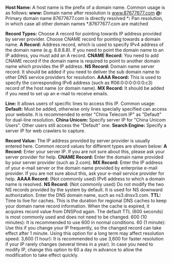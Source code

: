 **Host Name:**
A host name is the prefix of a domain name. Common usage is as follows:
**www:** Domain name after resolution is www.87677677.com
**@:** Primary domain name 87677677.com is directly resolved
***:** Pan resolution, in which case all other domain names *.87677677.com are matched

**Record Types:**
Choose A record for pointing towards IP address provided by server provider. Choose CNAME record for pointing towards a domain name.
**A Record:** Address record, which is used to specify IPv4 address of the domain name (e.g. 8.8.8.8). If you need to point the domain name to an IP address, you must add an A record.
**CNAME Record:** You need to add CNAME record if the domain name is required to point to another domain name which provides the IP address.
**NS Record:** Domain name server record. It should be added if you need to deliver the sub domain name to other DNS service providers for resolution.
**AAAA Record:** This is used to specify the corresponding IPv6 address (such as ff06:0:0:0:0:0:0:c3) record of the host name (or domain name).
**MX Record:** It should be added if you need to set up an e-mail to receive emails.

**Line:** It allows users of specific lines to access this IP.
Common usage:
**Default:** Must be added, otherwise only lines specially specified can access your website. It is recommended to enter "China Telecom IP" as "Default" for dual-line resolution.
**China Unicom:** Specify server IP for "China Unicom Users". Other users still access the "Default" one.
**Search Engine:** Specify a server IP for web crawlers to capture.

**Record Value:** The IP address provided by server provider is usually entered here. Common record values for different types are shown below:
**A Record:** Enter your server IP. If you are not sure about this, please ask your server provider for help.
**CNAME Record:** Enter the domain name provided by your server provider (such as 2.com).
**MX Record:** Enter the IP address of your e-mail server or the domain name provided by enterprise e-mail provider. If you are not sure about this, ask your e-mail service provider for help.
**AAAA Record:** (Not commonly used) IPv6 address to which a domain name is resolved.
**NS Record:** (Not commonly used) Do not modify the two NS records provided by the system by default. It is used for NS downward authorization. Enter the DNS domain name, such as ns3.dnsv3.com.
**TTL:** Time to live for caches. This is the duration for regional DNS caches to keep your domain name record information. When the cache is expired, it acquires record value from DNSPod again. The default TTL (600 seconds) is most commonly used and does not need to be changed.
600 (10 minutes): It is recommended to use 600 in normal conditions.
60 (1 minute): Use this if you change your IP frequently, so the changed record can take effect after 1 minute. Using this option for a long term may affect resolution speed. 3,600 (1 hour): It is recommended to use 3,600 for faster resolution if your IP rarely changes (several times in a year). In case you need to modify IP, change this option to 60 a day in advance to allow the modification to take effect quickly.
